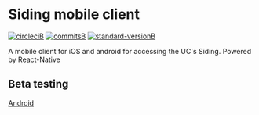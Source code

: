 # Siding mobile client

[![circleciB]][circleciL]
[![commitsB]][commitsL]
[![standard-versionB]][standard-versionL]

A mobile client for iOS and android for accessing the UC's Siding. Powered by React-Native

## Beta testing

[Android](https://play.google.com/apps/testing/com.siding)

<!-- Badges -->

[circleciL]:https://circleci.com/gh/negebauer/Siding
[circleciB]:https://circleci.com/gh/negebauer/Siding.svg?style=svg

[commitsL]:https://conventionalcommits.org
[commitsB]:https://img.shields.io/badge/commits-conventional-blue.svg

[standard-versionL]:https://github.com/conventional-changelog/standard-version
[standard-versionB]:https://img.shields.io/badge/version-standard-blue.svg

